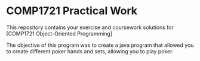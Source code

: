 # COMP1721 Practical Work

This repository contains your exercise and coursework solutions for
[COMP1721 Object-Oriented Programming]

The objective of this program was to create a java program that allowed you to create different poker hands and sets, allowing you to play poker.
